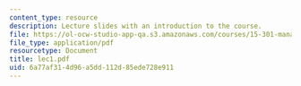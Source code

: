 ```yaml
---
content_type: resource
description: Lecture slides with an introduction to the course.
file: https://ol-ocw-studio-app-qa.s3.amazonaws.com/courses/15-301-managerial-psychology-fall-2006/6a77af314d96a5dd112d85ede728e911_lec1.pdf
file_type: application/pdf
resourcetype: Document
title: lec1.pdf
uid: 6a77af31-4d96-a5dd-112d-85ede728e911
---
```

